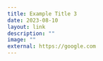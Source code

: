 ```yaml
---
title: Example Title 3
date: 2023-08-10
layout: link
description: ""
image: ""
external: https://google.com
---
```

